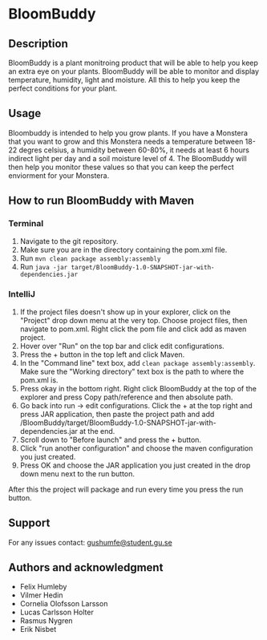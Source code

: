# BloomBuddy


## Description

BloomBuddy is a plant monitroing product that will be able to help you keep an extra eye on your plants. BloomBuddy will be able to monitor and display temperature, humidity, light and moisture. All this to help you keep the perfect conditions for your plant.

## Usage
Bloombuddy is intended to help you grow plants. 
If you have a Monstera that you want to grow and this Monstera needs a temperature between 18-22 degres celsius, a humidity between 60-80%, it needs at least 6 hours indirect light per day and a soil moisture level of 4. The BloomBuddy will then help you monitor these values so that you can keep the perfect enviorment for your Monstera.

## How to run BloomBuddy with Maven

### Terminal
1. Navigate to the git repository.
2. Make sure you are in the directory containing the pom.xml file.
3. Run `mvn clean package assembly:assembly`
4. Run `java -jar target/BloomBuddy-1.0-SNAPSHOT-jar-with-dependencies.jar`

### IntelliJ
1. If the project files doesn't show up in your explorer, click on the "Project" drop down menu at the very top.
Choose project files, then navigate to pom.xml. Right click the pom file and click add as maven project.
2. Hover over "Run" on the top bar and click edit configurations.
3. Press the + button in the top left and click Maven.
4. In the "Command line" text box, add `clean package assembly:assembly`. Make sure the "Working directory" text box is the path to where the pom.xml is.
5. Press okay in the bottom right. Right click BloomBuddy at the top of the explorer and press Copy path/reference and then absolute path.
6. Go back into run -> edit configurations. Click the + at the top right and press JAR application, then paste the project path and add /BloomBuddy/target/BloomBuddy-1.0-SNAPSHOT-jar-with-dependencies.jar at the end.
7. Scroll down to "Before launch" and press the + button.
8. Click "run another configuration" and choose the maven configuration you just created.
9. Press OK and choose the JAR application you just created in the drop down menu next to the run button.

After this the project will package and run every time you press the run button.

## Support
For any issues contact: 
gushumfe@student.gu.se

## Authors and acknowledgment
- Felix Humleby
- Vilmer Hedin 
- Cornelia Olofsson Larsson 
- Lucas Carlsson Holter 
- Rasmus Nygren
- Erik Nisbet 
